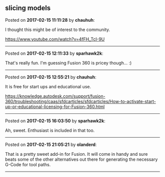 ## slicing models
Posted on **2017-02-15 11:11:28** by **chauhuh**:

I thought this might be of interest to the community.

https://www.youtube.com/watch?v=4fFH_TcI-9U

---

Posted on **2017-02-15 12:11:33** by **sparhawk2k**:

That's really fun. I'm guessing Fusion 360 is pricey though... :)

---

Posted on **2017-02-15 12:55:21** by **chauhuh**:

It is free for start ups and educational use.

https://knowledge.autodesk.com/support/fusion-360/troubleshooting/caas/sfdcarticles/sfdcarticles/How-to-activate-start-up-or-educational-licensing-for-Fusion-360.html

---

Posted on **2017-02-15 16:03:50** by **sparhawk2k**:

Ah, sweet. Enthusiast is included in that too.

---

Posted on **2017-02-15 21:05:21** by **olanderd**:

That is a pretty sweet add-in for Fusion.  It will come in handy and sure beats some of the other alternatives out there for generating the necessary G-Code for tool paths.

---

